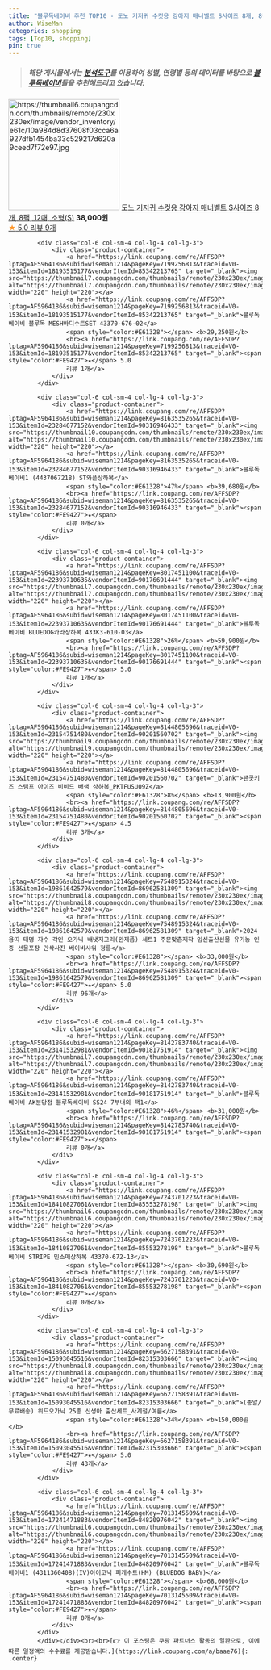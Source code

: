 ```yaml
---
title: "블루독베이비 추천 TOP10 - 도노 기저귀 수컷용 강아지 매너벨트 S사이즈 8개, 8팩, 12매, 소형(S)"
author: WiseMan
categories: shopping
tags: [Top10, shopping]
pin: true
---
```


> ##### 해당 게시물에서는 [**분석도구**](https://itemscout.io/)를 이용하여 **성별**, **연령별** 등의 데이터를 바탕으로 [**블루독베이비**](https://link.coupang.com/a/baae76)들을 추천해드리고 있습니다.
<div class="container"><div class="row">
            <div class="col-6 col-sm-4 col-lg-4 col-lg-3">
                <div class="product-container">
                    <a href="https://link.coupang.com/re/AFFSDP?lptag=AF5964186&subid=wiseman1214&pageKey=7544032441&traceid=V0-153&itemId=19838521414&vendorItemId=86940111898" target="_blank"><img src="https://thumbnail6.coupangcdn.com/thumbnails/remote/230x230ex/image/vendor_inventory/e61c/10a984d8d37608f03cca6a927dfb1454ba33c529217d620a9ceed7f72e97.jpg" alt="https://thumbnail6.coupangcdn.com/thumbnails/remote/230x230ex/image/vendor_inventory/e61c/10a984d8d37608f03cca6a927dfb1454ba33c529217d620a9ceed7f72e97.jpg" width="220" height="220"></a>
                    <a href="https://link.coupang.com/re/AFFSDP?lptag=AF5964186&subid=wiseman1214&pageKey=7544032441&traceid=V0-153&itemId=19838521414&vendorItemId=86940111898" target="_blank">도노 기저귀 수컷용 강아지 매너벨트 S사이즈 8개, 8팩, 12매, 소형(S)</a>
                    <span style="color:#E61328"></span> <b>38,000원</b>
                    <br><a href="https://link.coupang.com/re/AFFSDP?lptag=AF5964186&subid=wiseman1214&pageKey=7544032441&traceid=V0-153&itemId=19838521414&vendorItemId=86940111898" target="_blank"><span style="color:#FE9427">★</span> 5.0
                    리뷰 9개</a>
                </div>
            </div>
            
            <div class="col-6 col-sm-4 col-lg-4 col-lg-3">
                <div class="product-container">
                    <a href="https://link.coupang.com/re/AFFSDP?lptag=AF5964186&subid=wiseman1214&pageKey=7199256813&traceid=V0-153&itemId=18193515177&vendorItemId=85342213765" target="_blank"><img src="https://thumbnail7.coupangcdn.com/thumbnails/remote/230x230ex/image/vendor_inventory/d3cd/0750726f570dae9b0bce8c357ae5384d2d01fb9d488856dd67e1851a3ac0.jpg" alt="https://thumbnail7.coupangcdn.com/thumbnails/remote/230x230ex/image/vendor_inventory/d3cd/0750726f570dae9b0bce8c357ae5384d2d01fb9d488856dd67e1851a3ac0.jpg" width="220" height="220"></a>
                    <a href="https://link.coupang.com/re/AFFSDP?lptag=AF5964186&subid=wiseman1214&pageKey=7199256813&traceid=V0-153&itemId=18193515177&vendorItemId=85342213765" target="_blank">블루독베이비 블루독 MESH바디수트SET 43370-676-02</a>
                    <span style="color:#E61328"></span> <b>29,250원</b>
                    <br><a href="https://link.coupang.com/re/AFFSDP?lptag=AF5964186&subid=wiseman1214&pageKey=7199256813&traceid=V0-153&itemId=18193515177&vendorItemId=85342213765" target="_blank"><span style="color:#FE9427">★</span> 5.0
                    리뷰 1개</a>
                </div>
            </div>
            
            <div class="col-6 col-sm-4 col-lg-4 col-lg-3">
                <div class="product-container">
                    <a href="https://link.coupang.com/re/AFFSDP?lptag=AF5964186&subid=wiseman1214&pageKey=8163535265&traceid=V0-153&itemId=23284677152&vendorItemId=90316946433" target="_blank"><img src="https://thumbnail10.coupangcdn.com/thumbnails/remote/230x230ex/image/vendor_inventory/856f/11833343930b0ffc0b250dbc8624edf34bc780161e24fd2692442f0d9a5b.jpg" alt="https://thumbnail10.coupangcdn.com/thumbnails/remote/230x230ex/image/vendor_inventory/856f/11833343930b0ffc0b250dbc8624edf34bc780161e24fd2692442f0d9a5b.jpg" width="220" height="220"></a>
                    <a href="https://link.coupang.com/re/AFFSDP?lptag=AF5964186&subid=wiseman1214&pageKey=8163535265&traceid=V0-153&itemId=23284677152&vendorItemId=90316946433" target="_blank">블루독베이비1 (4437067218) ST와플상하복</a>
                    <span style="color:#E61328">47%</span> <b>39,680원</b>
                    <br><a href="https://link.coupang.com/re/AFFSDP?lptag=AF5964186&subid=wiseman1214&pageKey=8163535265&traceid=V0-153&itemId=23284677152&vendorItemId=90316946433" target="_blank"><span style="color:#FE9427">★</span> 
                    리뷰 0개</a>
                </div>
            </div>
            
            <div class="col-6 col-sm-4 col-lg-4 col-lg-3">
                <div class="product-container">
                    <a href="https://link.coupang.com/re/AFFSDP?lptag=AF5964186&subid=wiseman1214&pageKey=8017451100&traceid=V0-153&itemId=22393710635&vendorItemId=90176691444" target="_blank"><img src="https://thumbnail7.coupangcdn.com/thumbnails/remote/230x230ex/image/vendor_inventory/2e9b/33e3a25a596cb5f58c8bb6deb6474e34522989443f244f717ea1d234969d.jpg" alt="https://thumbnail7.coupangcdn.com/thumbnails/remote/230x230ex/image/vendor_inventory/2e9b/33e3a25a596cb5f58c8bb6deb6474e34522989443f244f717ea1d234969d.jpg" width="220" height="220"></a>
                    <a href="https://link.coupang.com/re/AFFSDP?lptag=AF5964186&subid=wiseman1214&pageKey=8017451100&traceid=V0-153&itemId=22393710635&vendorItemId=90176691444" target="_blank">블루독베이비 BLUEDOG카라상하복 433K3-610-03</a>
                    <span style="color:#E61328">26%</span> <b>59,900원</b>
                    <br><a href="https://link.coupang.com/re/AFFSDP?lptag=AF5964186&subid=wiseman1214&pageKey=8017451100&traceid=V0-153&itemId=22393710635&vendorItemId=90176691444" target="_blank"><span style="color:#FE9427">★</span> 5.0
                    리뷰 1개</a>
                </div>
            </div>
            
            <div class="col-6 col-sm-4 col-lg-4 col-lg-3">
                <div class="product-container">
                    <a href="https://link.coupang.com/re/AFFSDP?lptag=AF5964186&subid=wiseman1214&pageKey=8144805696&traceid=V0-153&itemId=23154751480&vendorItemId=90201560702" target="_blank"><img src="https://thumbnail9.coupangcdn.com/thumbnails/remote/230x230ex/image/vendor_inventory/3875/3e98302affcd93b6d4766504e449fc44d3f7e3d2eba76abcf74a81e9039c.jpg" alt="https://thumbnail9.coupangcdn.com/thumbnails/remote/230x230ex/image/vendor_inventory/3875/3e98302affcd93b6d4766504e449fc44d3f7e3d2eba76abcf74a81e9039c.jpg" width="220" height="220"></a>
                    <a href="https://link.coupang.com/re/AFFSDP?lptag=AF5964186&subid=wiseman1214&pageKey=8144805696&traceid=V0-153&itemId=23154751480&vendorItemId=90201560702" target="_blank">팬콧키즈 스탬프 아이즈 비비드 배색 상하복_PKTFUSU09Z</a>
                    <span style="color:#E61328">8%</span> <b>13,900원</b>
                    <br><a href="https://link.coupang.com/re/AFFSDP?lptag=AF5964186&subid=wiseman1214&pageKey=8144805696&traceid=V0-153&itemId=23154751480&vendorItemId=90201560702" target="_blank"><span style="color:#FE9427">★</span> 4.5
                    리뷰 3개</a>
                </div>
            </div>
            
            <div class="col-6 col-sm-4 col-lg-4 col-lg-3">
                <div class="product-container">
                    <a href="https://link.coupang.com/re/AFFSDP?lptag=AF5964186&subid=wiseman1214&pageKey=7548915324&traceid=V0-153&itemId=19861642579&vendorItemId=86962581309" target="_blank"><img src="https://thumbnail8.coupangcdn.com/thumbnails/remote/230x230ex/image/vendor_inventory/5822/763430d9fe91a311648f6faf2652d335a5e6921f2b08554d73492f8c1f84.jpg" alt="https://thumbnail8.coupangcdn.com/thumbnails/remote/230x230ex/image/vendor_inventory/5822/763430d9fe91a311648f6faf2652d335a5e6921f2b08554d73492f8c1f84.jpg" width="220" height="220"></a>
                    <a href="https://link.coupang.com/re/AFFSDP?lptag=AF5964186&subid=wiseman1214&pageKey=7548915324&traceid=V0-153&itemId=19861642579&vendorItemId=86962581309" target="_blank">2024 용띠 태명 자수 각인 오가닉 배냇저고리(완제품) 세트1 주문맞춤제작 임신출산선물 유기농 인증 선물포장 만삭사진 베이비샤워 청룡</a>
                    <span style="color:#E61328"></span> <b>33,000원</b>
                    <br><a href="https://link.coupang.com/re/AFFSDP?lptag=AF5964186&subid=wiseman1214&pageKey=7548915324&traceid=V0-153&itemId=19861642579&vendorItemId=86962581309" target="_blank"><span style="color:#FE9427">★</span> 5.0
                    리뷰 96개</a>
                </div>
            </div>
            
            <div class="col-6 col-sm-4 col-lg-4 col-lg-3">
                <div class="product-container">
                    <a href="https://link.coupang.com/re/AFFSDP?lptag=AF5964186&subid=wiseman1214&pageKey=8142783740&traceid=V0-153&itemId=23141532981&vendorItemId=90181751914" target="_blank"><img src="https://thumbnail7.coupangcdn.com/thumbnails/remote/230x230ex/image/vendor_inventory/af5e/c1c8d2f0695a695ea9fd309e62a9209b0c5b5269a3cabaf7d2a8a50ea967.jpg" alt="https://thumbnail7.coupangcdn.com/thumbnails/remote/230x230ex/image/vendor_inventory/af5e/c1c8d2f0695a695ea9fd309e62a9209b0c5b5269a3cabaf7d2a8a50ea967.jpg" width="220" height="220"></a>
                    <a href="https://link.coupang.com/re/AFFSDP?lptag=AF5964186&subid=wiseman1214&pageKey=8142783740&traceid=V0-153&itemId=23141532981&vendorItemId=90181751914" target="_blank">블루독베이비 AK분당점 블루독베이비 SS24 7부내의 택1</a>
                    <span style="color:#E61328">46%</span> <b>31,000원</b>
                    <br><a href="https://link.coupang.com/re/AFFSDP?lptag=AF5964186&subid=wiseman1214&pageKey=8142783740&traceid=V0-153&itemId=23141532981&vendorItemId=90181751914" target="_blank"><span style="color:#FE9427">★</span> 
                    리뷰 0개</a>
                </div>
            </div>
            
            <div class="col-6 col-sm-4 col-lg-4 col-lg-3">
                <div class="product-container">
                    <a href="https://link.coupang.com/re/AFFSDP?lptag=AF5964186&subid=wiseman1214&pageKey=7243701223&traceid=V0-153&itemId=18410827061&vendorItemId=85553278198" target="_blank"><img src="https://thumbnail6.coupangcdn.com/thumbnails/remote/230x230ex/image/vendor_inventory/c27b/ce70eb80936ec4e9c489426ca48e9c725859343785ef4841cba9c5057909.jpg" alt="https://thumbnail6.coupangcdn.com/thumbnails/remote/230x230ex/image/vendor_inventory/c27b/ce70eb80936ec4e9c489426ca48e9c725859343785ef4841cba9c5057909.jpg" width="220" height="220"></a>
                    <a href="https://link.coupang.com/re/AFFSDP?lptag=AF5964186&subid=wiseman1214&pageKey=7243701223&traceid=V0-153&itemId=18410827061&vendorItemId=85553278198" target="_blank">블루독베이비 STRIPE 민소매상하복 43370-672-13</a>
                    <span style="color:#E61328"></span> <b>30,690원</b>
                    <br><a href="https://link.coupang.com/re/AFFSDP?lptag=AF5964186&subid=wiseman1214&pageKey=7243701223&traceid=V0-153&itemId=18410827061&vendorItemId=85553278198" target="_blank"><span style="color:#FE9427">★</span> 
                    리뷰 0개</a>
                </div>
            </div>
            
            <div class="col-6 col-sm-4 col-lg-4 col-lg-3">
                <div class="product-container">
                    <a href="https://link.coupang.com/re/AFFSDP?lptag=AF5964186&subid=wiseman1214&pageKey=6627158391&traceid=V0-153&itemId=15093045516&vendorItemId=82315303666" target="_blank"><img src="https://thumbnail8.coupangcdn.com/thumbnails/remote/230x230ex/image/vendor_inventory/234a/48e3eeb2c22aae5bcf7312891c193fd3f5a6b85caed798a06a11e87a1b02.jpg" alt="https://thumbnail8.coupangcdn.com/thumbnails/remote/230x230ex/image/vendor_inventory/234a/48e3eeb2c22aae5bcf7312891c193fd3f5a6b85caed798a06a11e87a1b02.jpg" width="220" height="220"></a>
                    <a href="https://link.coupang.com/re/AFFSDP?lptag=AF5964186&subid=wiseman1214&pageKey=6627158391&traceid=V0-153&itemId=15093045516&vendorItemId=82315303666" target="_blank">(총알/무료배송) 위드오가닉 25종 신생아 출산세트_사계절/여름</a>
                    <span style="color:#E61328">34%</span> <b>150,000원</b>
                    <br><a href="https://link.coupang.com/re/AFFSDP?lptag=AF5964186&subid=wiseman1214&pageKey=6627158391&traceid=V0-153&itemId=15093045516&vendorItemId=82315303666" target="_blank"><span style="color:#FE9427">★</span> 5.0
                    리뷰 43개</a>
                </div>
            </div>
            
            <div class="col-6 col-sm-4 col-lg-4 col-lg-3">
                <div class="product-container">
                    <a href="https://link.coupang.com/re/AFFSDP?lptag=AF5964186&subid=wiseman1214&pageKey=7013145509&traceid=V0-153&itemId=17241471883&vendorItemId=84820976042" target="_blank"><img src="https://thumbnail6.coupangcdn.com/thumbnails/remote/230x230ex/image/vendor_inventory/12c5/84ff9bbfdddf6a3debf12237d405696752fe8cfa03559e337846bc7bf27c.jpg" alt="https://thumbnail6.coupangcdn.com/thumbnails/remote/230x230ex/image/vendor_inventory/12c5/84ff9bbfdddf6a3debf12237d405696752fe8cfa03559e337846bc7bf27c.jpg" width="220" height="220"></a>
                    <a href="https://link.coupang.com/re/AFFSDP?lptag=AF5964186&subid=wiseman1214&pageKey=7013145509&traceid=V0-153&itemId=17241471883&vendorItemId=84820976042" target="_blank">블루독베이비1 (4311360408)(IV)아이코닉 피케수트(HM) (BLUEDOG BABY)</a>
                    <span style="color:#E61328"></span> <b>68,000원</b>
                    <br><a href="https://link.coupang.com/re/AFFSDP?lptag=AF5964186&subid=wiseman1214&pageKey=7013145509&traceid=V0-153&itemId=17241471883&vendorItemId=84820976042" target="_blank"><span style="color:#FE9427">★</span> 
                    리뷰 0개</a>
                </div>
            </div>
            </div></div><br><br>[👉 이 포스팅은 쿠팡 파트너스 활동의 일환으로, 이에 따른 일정액의 수수료를 제공받습니다.](https://link.coupang.com/a/baae76){: .center}